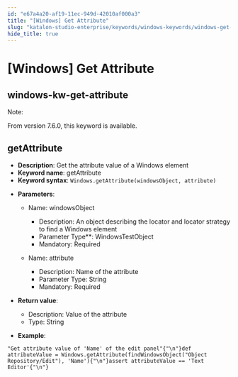 ```yaml
---
id: "e67a4a20-af19-11ec-949d-42010af000a3"
title: "[Windows] Get Attribute"
slug: "katalon-studio-enterprise/keywords/windows-keywords/windows-get-attribute"
hide_title: true
---
```


# <a id="id_0" class="anchor_top_offset"/><a id="ariaid-title1" class="anchor_top_offset"/>[Windows] Get Attribute

  

## <a id="id_0__id" class="anchor_top_offset"/>windows-kw-get-attribute

              
<div xmlns="http://www.w3.org/1999/xhtml" className="note note note_note"><span className="note__title">Note:</span> 
  <p className="p">From version 7.6.0, this keyword is available.</p>
</div>
      
  

## <a id="id_0__id_1" class="anchor_top_offset"/>getAttribute

              
<ul xmlns="http://www.w3.org/1999/xhtml" className="ul">   <li className="li">     <strong className="ph b">Description</strong>: Get the attribute value of a     Windows element</li>   <li className="li">     <strong className="ph b">Keyword name</strong>: getAttribute</li>   <li className="li">     <strong className="ph b">Keyword syntax</strong>:     <code className="ph codeph">Windows.getAttribute(windowsObject, attribute)</code>   </li>   <li className="li">     <p className="p">       <strong className="ph b">Parameters</strong>:</p>     <ul className="ul">       <li className="li">         <p className="p">Name: windowsObject</p>         <ul className="ul">           <li className="li">Description: An object describing the locator and locator             strategy to find a Windows element</li>           <li className="li">Parameter Type**: WindowsTestObject</li>           <li className="li">Mandatory: Required</li>         </ul>       </li>       <li className="li">         <p className="p">Name: attribute</p>         <ul className="ul">           <li className="li">Description: Name of the attribute</li>           <li className="li">Parameter Type: String</li>           <li className="li">Mandatory: Required</li>         </ul>       </li>     </ul>   </li>   <li className="li">     <p className="p">       <strong className="ph b">Return value</strong>:</p>     <ul className="ul">       <li className="li">Description: Value of the attribute</li>       <li className="li">Type: String</li>     </ul>   </li>   <li className="li">     <p className="p">       <strong className="ph b">Example</strong>:</p>   </li> </ul> 
              
<pre xmlns="http://www.w3.org/1999/xhtml" className="pre codeblock"><code>"Get attribute value of 'Name' of the edit panel"{"\n"}def attributeValue = Windows.getAttribute(findWindowsObject("Object Repository/Edit"), 'Name'){"\n"}assert attributeValue == 'Text Editor'{"\n"}</code></pre> 
            

